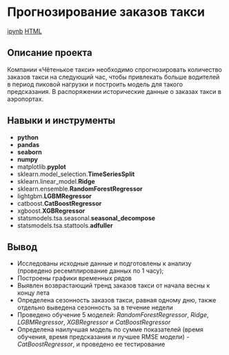 # Прогнозирование заказов такси

[ipynb](https://github.com/Nanzhik/Predict-of-taxi-orders/blob/main/Predict-of-taxi-orders.ipynb)
[HTML](https://github.com/Nanzhik/Predict-of-taxi-orders/blob/main/Predict-of-taxi-orders.html)

## Описание проекта

Компании «Чётенькое такси» необходимо спрогнозировать количество заказов такси на следующий час, чтобы привлекать больше водителей в период пиковой нагрузки и построить модель для такого предсказания. В распоряжении исторические данные о заказах такси в аэропортах.

## Навыки и инструменты

* **python**
* **pandas**
* **seaborn**
* **numpy**
* matplotlib.**pyplot**
* sklearn.model_selection.**TimeSeriesSplit**
* sklearn.linear_model.**Ridge**
* sklearn.ensemble.**RandomForestRegressor**
* lightgbm.**LGBMRegressor**
* catboost.**CatBoostRegressor**
* xgboost.**XGBRegressor**
* statsmodels.tsa.seasonal.**seasonal_decompose**
* statsmodels.tsa.stattools.**adfuller**

## Вывод

- Исследованы исходные данные и подготовлены к анализу (проведено ресемплирование данных по 1 часу);
- Построены графики временных рядов
- Выявлен возврастающий тренд заказов такси от начала весны к концу лета
- Определена сезонность заказов такси, равная одному дню, также отдельно выведена сезонность за в течение недели
- Проведено обучение 5 моделей: *RandomForestRegressor*, *Ridge*, *LGBMRegressor*, *XGBRegressor* и *CatBoostRegressor*
- Определена наилучшая модель по сумме показателей (время обучения, время предсказания и лучшее RMSE модели) - *CatBoostRegressor*, и проведено ее тестирование

